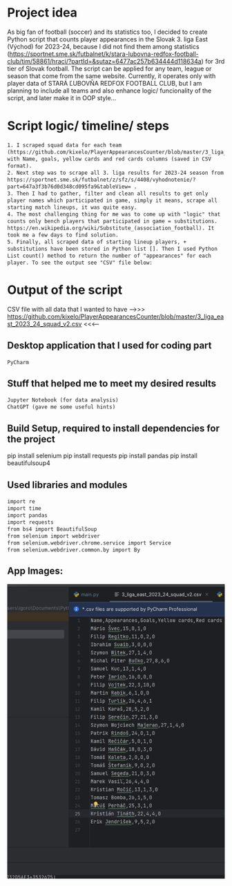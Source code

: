 # Project idea
As big fan of football (soccer) and its statistics too, I decided to create Python script that counts player appearances in the Slovak 3. liga East (Východ) for 2023-24, because I did not find them among statistics (https://sportnet.sme.sk/futbalnet/k/stara-lubovna-redfox-football-club/tim/58861/hraci/?partId=&sutaz=6477ac257b634444d118634a) for 3rd tier of Slovak football. The script can be applied for any team, league or season that come from the same website. Currently, it operates only with player data of STARÁ ĽUBOVŇA REDFOX FOOTBALL CLUB, but I am planning to include all teams and also enhance logic/ funcionality of the script, and later make it in OOP style...

# Script logic/ timeline/ steps
```
1. I scraped squad data for each team (https://github.com/kixelo/PlayerAppearancesCounter/blob/master/3_liga_east_2023_24_squad_RawFile.csv), with Name, goals, yellow cards and red cards columns (saved in CSV format).
2. Next step was to scrape all 3. liga results for 2023-24 season from https://sportnet.sme.sk/futbalnet/z/sfz/s/4408/vyhodnotenie/?part=647a3f3b76d0d348cd095fa9&tableView= .
3. Then I had to gather, filter and clean all results to get only player names which participated in game, simply it means, scrape all starting match lineups, it was quite easy.
4. The most challenging thing for me was to come up with "logic" that counts only bench players that participated in game = substitutions. https://en.wikipedia.org/wiki/Substitute_(association_football). It took me a few days to find solution.
5. Finally, all scraped data of starting lineup players, + substitutions have been stored in Python list []. Then I used Python List count() method to return the number of "appearances" for each player. To see the output see "CSV" file below: 
```

# Output of the script
CSV file with all data that I wanted to have -->>> https://github.com/kixelo/PlayerAppearancesCounter/blob/master/3_liga_east_2023_24_squad_v2.csv <<<--

## Desktop application that I used for coding part
```
PyCharm
```

## Stuff that helped me to meet my desired results
```
Jupyter Notebook (for data analysis)
ChatGPT (gave me some useful hints)
```

## Build Setup, required to install dependencies for the project
pip install selenium
pip install requests
pip install pandas
pip install beautifulsoup4

## Used libraries and modules
```
import re
import time
import pandas
import requests
from bs4 import BeautifulSoup
from selenium import webdriver
from selenium.webdriver.chrome.service import Service
from selenium.webdriver.common.by import By
```

## App Images:
<img src="https://github.com/kixelo/PlayerAppearancesCounter/blob/master/output.png" />
